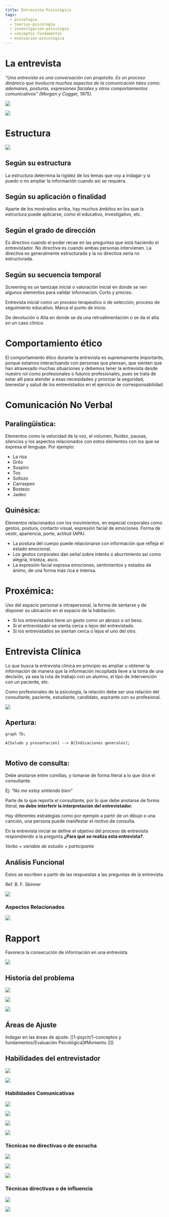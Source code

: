 ```yaml
---
title: Entrevista Psicológica
tags:
  - psicologia
  - teorias-psicologia
  - investigacion-psicologia
  - conceptos-fundamentos
  - evaluacion-psicologica
---
```

# La entrevista

*"Una entrevista es una conversación con propósito. Es un proceso dinámico que involucra muchos aspectos de la comunicación tales como: ademanes, posturas, expresiones faciales y otros comportamientos comunicativos" (Morgan y Cogger, 1975).*

![](https://res.cloudinary.com/dgfrzh1nl/image/upload/f_auto/v1716769086/obsidian/sohchdnjnqx8vvy9ygaf.png)

![](https://res.cloudinary.com/dgfrzh1nl/image/upload/f_auto/v1716769555/obsidian/mbzbrk6zhevsr92phwxz.png)

# Estructura

![](https://res.cloudinary.com/dgfrzh1nl/image/upload/f_auto/v1716769612/obsidian/vpd9peo4okaejsi6yhee.png)

## Según su estructura

La estructura determina la rigidez de los temas que voy a indagar y si puedo o no ampliar la información cuando así se requiera.

## Según su aplicación o finalidad

Aparte de los mostrados arriba, hay muchos ámbitos en los que la estructura puede aplicarse, como el educativo, investigativo, etc.

## Según el grado de dirección

Es directivo cuando el poder recae en las preguntas que está haciendo el entrevistador. No directiva es cuando ambas personas intervienen. La directiva es generalmente estructurada y la no directiva sería no estructurada. 

## Según su secuencia temporal

Screening es un tamizaje inicial o valoración inicial en donde se ven algunos elementos para validar información. Corto y preciso.

Entrevista inicial como un proceso terapéutico o de selección, proceso de seguimiento educativo. Marca el punto de inicio.

De devolución o Alta en donde se da una retroalimentación o se da el alta en un caso clínico.

# Comportamiento ético

El comportamiento ético durante la entrevista es supremamente importante, porque estamos interactuando con personas que piensan, que sienten que han atravesado muchas situaciones y debemos tener la entrevista desde nuestro rol como profesionales o futuros profesionales, pues se trata de estar allí para atender a esas necesidades y priorizar la seguridad, bienestar y salud de los entrevistados en el ejercicio de corresponsabilidad.



# Comunicación No Verbal

## Paralingüistica:

Elementos como la velocidad de la voz, el volumen, fluidez, pausas, silencios y los aspectos relacionados con estos elementos con los que se expresa el lenguaje. Por ejemplo:

* La risa
* Grito
* Suspiro
* Tos
* Sollozo
* Carraspeo
* Bostezo
* Jadeo

## Quinésica:

Elementos relacionados con los movimientos, en especial corporales como gestos, postura, contacto visual, expresión facial de emociones. Forma de vestir, apariencia, porte, actitud (APA). 

* La postura del cuerpo puede relacionarse con información que refleja el estado emocional.
* Los gestos corporales dan señal sobre interés o aburrimiento así como alegría, tristeza, asco.
* La expresión facial expresa emociones, sentimientos y estados de ánimo, de una forma más rica e intensa.

# Proxémica:

Uso del espacio personal e intrapersonal, la forma de sentarse y de disponer su ubicación en el espacio de la habitación. 

* Si los entrevistados tiene un gesto como un abrazo o un beso. 
* Si el entrevistador se sienta cerca o lejos del entrevistado.
* Si los entrevistados se sientan cerca o lejos el uno del otro.


# Entrevista Clínica

Lo que busca la entrevista clínica en principio es ampliar u obtener la información de manera que la información recopilada lleve a la toma de una decisión, ya sea la ruta de trabajo con un alumno, el tipo de intervención con un paciente, etc.

Como profesionales de la psicología, la relación debe ser una relación del consultante, paciente, estudiante, candidato, aspirante con su profesional.

![](https://res.cloudinary.com/dgfrzh1nl/image/upload/f_auto/v1716772463/obsidian/q5hqljvallzom56lxft0.png)


## Apertura:

````mermaid
graph TD;

A[Saludo y presentación] --> B[Indicaciones generales];


````


## Motivo de consulta:

Debe anotarse entre comillas, y tomarse de forma literal a lo que dice el consultante.

Ej: *"No me estoy sintiendo bien"*

Parte de lo que reporta el consultante, por lo que debe anotarse de forma literal, **no debe interferir la interpretación del entrevistador.**

Hay diferentes estrategias como por ejemplo a partir de un dibujo o una canción, una persona puede manifestar el motivo de consulta.

En la entrevista inicial se define el objetivo del proceso de entrevista respondiendo a la pregunta **¿Para qué se realiza esta entrevista?**.

*Verbo + variable de estudio + participante*

## Análisis Funcional

Estos se escriben a partir de las respuestas a las preguntas de la entrevista.

Ref. B. F. Skinner

![](https://res.cloudinary.com/dgfrzh1nl/image/upload/f_auto/v1717551994/obsidian/y9lpdupv6ooendbsh5zi.png)

### Aspectos Relacionados

![](https://res.cloudinary.com/dgfrzh1nl/image/upload/f_auto/v1717552238/obsidian/asnoy2jc0ldmo2qzbcy1.png)

# Rapport

Favorece la consecución de información en una entrevista.

![](https://res.cloudinary.com/dgfrzh1nl/image/upload/f_auto/v1716773702/obsidian/ymazlaxvzzzrzghj0b4l.png)

## Historia del problema

![](https://res.cloudinary.com/dgfrzh1nl/image/upload/f_auto/v1716845375/obsidian/k33zdazyuplfm39nihon.png)

![](https://res.cloudinary.com/dgfrzh1nl/image/upload/f_auto/v1716845693/obsidian/w9tconmbxqxeh7twi8lp.png)

![](https://res.cloudinary.com/dgfrzh1nl/image/upload/f_auto/v1716845709/obsidian/afpwhcnsghn6jhgazb87.png)

## Áreas de Ajuste

Indagar en las áreas de ajuste:
[[1-psych/1-conceptos y fundamentos/Evaluación Psicológica|#Momento 2]]

## Habilidades del entrevistador

![](https://res.cloudinary.com/dgfrzh1nl/image/upload/f_auto/v1716858850/obsidian/plprjpl1gonf1pguyxd3.png)

![](https://res.cloudinary.com/dgfrzh1nl/image/upload/f_auto/v1716859539/obsidian/sacldfeqwjebfkve4bvn.png)

### Habilidades Comunicativas

![](https://res.cloudinary.com/dgfrzh1nl/image/upload/f_auto/v1716859716/obsidian/bpdfsglazbikjg4arrmq.png)

![](https://res.cloudinary.com/dgfrzh1nl/image/upload/f_auto/v1716859852/obsidian/ljsg6sxty95yuprehjdd.png)

![](https://res.cloudinary.com/dgfrzh1nl/image/upload/f_auto/v1716860050/obsidian/or45yfllacyfgdj4ac6q.png)

![](https://res.cloudinary.com/dgfrzh1nl/image/upload/f_auto/v1716862023/obsidian/pvtnfg7asuuscm4u4ns1.png)

###  Técnicas no directivas o de escucha

![](https://res.cloudinary.com/dgfrzh1nl/image/upload/f_auto/v1716862117/obsidian/dvnwu89eybwxajjzvftk.png)

![](https://res.cloudinary.com/dgfrzh1nl/image/upload/f_auto/v1716862228/obsidian/qpnaeznvqepejvdplsif.png)

![](https://res.cloudinary.com/dgfrzh1nl/image/upload/f_auto/v1716862537/obsidian/o24s5guag1aauxuylrxy.png)

### Técnicas directivas o de influencia

![](https://res.cloudinary.com/dgfrzh1nl/image/upload/f_auto/v1716862827/obsidian/ymbmpfpefeexk4qs3pvk.png)

![](https://res.cloudinary.com/dgfrzh1nl/image/upload/f_auto/v1716863034/obsidian/zveuh7wxdzius6oixx2v.png)
